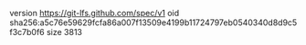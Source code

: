 version https://git-lfs.github.com/spec/v1
oid sha256:a5c76e59629fcfa86a007f13509e4199b11724797eb0540340d8d9c5f3c7b0f6
size 3813
